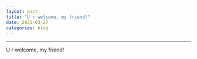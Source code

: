 ```yaml
---
layout: post
title: "U r welcome, my friend!"
date: 2025-03-27
categories: blog
---
```


* * *

U r welcome, my friend!